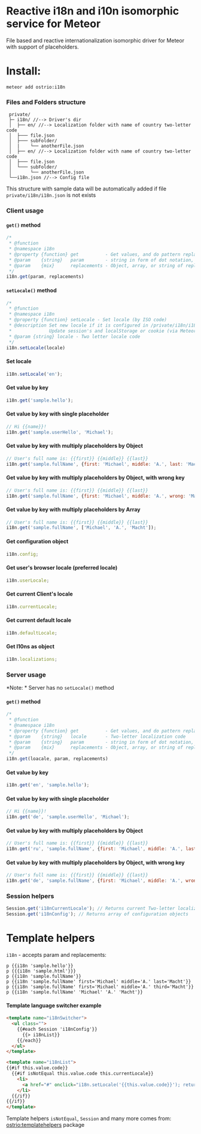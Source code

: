 Reactive i18n and i10n isomorphic service for Meteor
========
File based and reactive internationalization isomorphic driver for Meteor with support of placeholders.

Install:
========
```shell
meteor add ostrio:i18n
```

### Files and Folders structure
```
 private/
 ├─ i18n/ //--> Driver's dir
 │  ├── en/ //--> Localization folder with name of country two-letter code
 │  ├─── file.json
 │  ├─── subFolder/ 
 │  |    └── anotherFile.json
 │  ├── en/ //--> Localization folder with name of country two-letter code
 │  ├─── file.json
 │  └─── subFolder/ 
 │       └── anotherFile.json
 └──i18n.json //--> Config file
```

This structure with sample data will be automatically added if file `private/i18n/i18n.json` is not exists

### Client usage
#### `get()` method
```javascript
/*
 * @function
 * @namespace i18n
 * @property {function} get          - Get values, and do pattern replaces from current localization
 * @param    {string}   param        - string in form of dot notation, like: folder1.folder2.file.key.key.key... etc.
 * @param    {mix}      replacements - Object, array, or string of replacements
 */
i18n.get(param, replacements)
```

#### `setLocale()` method
```javascript
/*
 * @function
 * @namespace i18n
 * @property {function} setLocale - Set locale (by ISO code)
 * @description Set new locale if it is configured in /private/i18n/i18n.json config file.
 *              Update session's and localStorage or cookie (via Meteor.storage) dependencies
 * @param {string} locale - Two letter locale code
 */
i18n.setLocale(locale)
```

#### Set locale
```javascript
i18n.setLocale('en');
```

#### Get value by key
```javascript
i18n.get('sample.hello');
```

#### Get value by key with single placeholder
```javascript
// Hi {{name}}!
i18n.get('sample.userHello', 'Michael');
```

#### Get value by key with multiply placeholders by Object
```javascript
// User's full name is: {{first}} {{middle}} {{last}}
i18n.get('sample.fullName', {first: 'Michael', middle: 'A.', last: 'Macht'});
```

#### Get value by key with multiply placeholders by Object, with wrong key
```javascript
// User's full name is: {{first}} {{middle}} {{last}}
i18n.get('sample.fullName', {first: 'Michael', middle: 'A.', wrong: 'Macht'});
```

#### Get value by key with multiply placeholders by Array
```javascript
// User's full name is: {{first}} {{middle}} {{last}}
i18n.get('sample.fullName', ['Michael', 'A.', 'Macht']);
```

#### Get configuration object
```javascript
i18n.config;
```

#### Get user's browser locale (preferred locale)
```javascript
i18n.userLocale;
```

#### Get current Client's locale
```javascript
i18n.currentLocale;
```

#### Get current default locale
```javascript
i18n.defaultLocale;
```

#### Get l10ns as object
```javascript
i18n.localizations;
```

### Server usage
*Note: * Server has no `setLocale()` method

#### `get()` method
```javascript
/*
 * @function
 * @namespace i18n
 * @property {function} get          - Get values, and do pattern replaces from current localization
 * @param    {string}   locale       - Two-letter localization code
 * @param    {string}   param        - string in form of dot notation, like: folder1.folder2.file.key.key.key... etc.
 * @param    {mix}      replacements - Object, array, or string of replacements
 */
i18n.get(loacale, param, replacements)
```

#### Get value by key
```javascript
i18n.get('en', 'sample.hello');
```

#### Get value by key with single placeholder
```javascript
// Hi {{name}}!
i18n.get('de', 'sample.userHello', 'Michael');
```

#### Get value by key with multiply placeholders by Object
```javascript
// User's full name is: {{first}} {{middle}} {{last}}
i18n.get('ru', 'sample.fullName', {first: 'Michael', middle: 'A.', last: 'Macht'});
```

#### Get value by key with multiply placeholders by Object, with wrong key
```javascript
// User's full name is: {{first}} {{middle}} {{last}}
i18n.get('de', 'sample.fullName', {first: 'Michael', middle: 'A.', wrong: 'Macht'});
```

### Session helpers
```javascript
Session.get('i18nCurrentLocale'); // Returns current Two-letter localization code
Session.get('i18nConfig'); // Returns array of configuration objects
```

Template helpers
================
`i18n` - accepts param and replacements:
```jade
p {{i18n 'sample.hello'}}
p {{{i18n 'sample.html'}}}
p {{i18n 'sample.fullName'}}
p {{i18n 'sample.fullName' first='Michael' middle='A.' last='Macht'}}
p {{i18n 'sample.fullName' first='Michael' middle='A.' third='Macht'}}
p {{i18n 'sample.fullName' 'Michael' 'A.' 'Macht'}}
```


#### Template language switcher example
```html
<template name="i18nSwitcher">
  <ul class="">
    {{#each Session 'i18nConfig'}}
      {{> i18nList}}
    {{/each}}
  </ul>
</template>

<template name="i18nList">
{{#if this.value.code}}
  {{#if isNotEqual this.value.code this.currentLocale}}
    <li>
      <a href="#" onclick="i18n.setLocale('{{this.value.code}}'); return false;">{{this.value.name}}</a>
    </li>
  {{/if}}
{{/if}}
</template>
```

Template helpers `isNotEqual`, `Session` and many more comes from: [ostrio:templatehelpers](https://atmospherejs.com/ostrio/templatehelpers) package